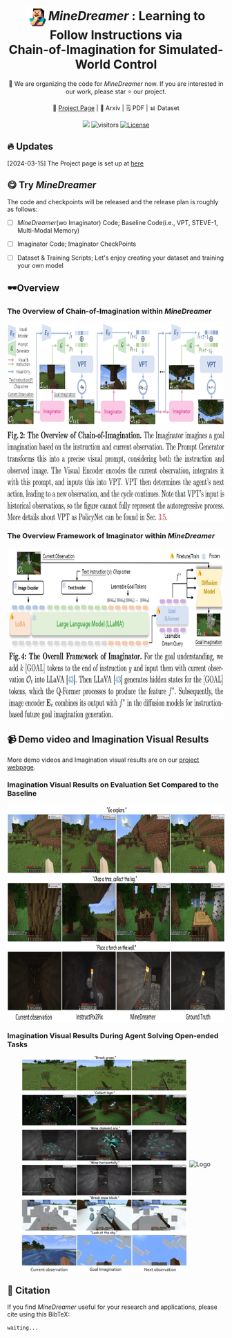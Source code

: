 

<div align="center">
<h1><img src="img/logo.png" alt="Logo" style="height:50px;vertical-align:middle"><i>MineDreamer</i> : Learning to Follow Instructions via </center> <br> <center>Chain-of-Imagination for Simulated-World Control </h1>

📢 We are organizing the code for *MineDreamer* now. If you are interested in our work, please star ⭐ our project.

🚧 [Project Page](https://sites.google.com/view/minedreamer) |  📖 Arxiv | 🗒️ PDF | 📊 Dataset


[<img src="https://img.shields.io/badge/Framework-PyTorch-red.svg"/>](https://pytorch.org/)
![visitors](https://visitor-badge.laobi.icu/badge?page_id=zhoues.MineDreamer&left_color=green&right_color=red)
[![License](https://img.shields.io/badge/License-Apache-green.svg "License")](https://www.apache.org/licenses/LICENSE-2.0)
</div>




## 🔥 Updates
[2024-03-15] The Project page is set up at [here](https://sites.google.com/view/minedreamer)



## 😋 Try *MineDreamer*
The code and checkpoints will be released  and the release plan is roughly as follows:

- [ ] *MineDreamer*(wo Imaginator) Code;  Baseline Code(i.e., VPT, STEVE-1, Multi-Modal Memory)
- [ ] Imaginator Code; Imaginator CheckPoints
- [ ] Dataset & Training Scripts; Let's enjoy creating your dataset and training your own model




## 🕶️Overview

### The Overview of Chain-of-Imagination within *MineDreamer*
<div align="center"> 
    <img src="img/pipeline_2.png" alt="Logo" style="height:460px;vertical-align:middle">
</div>


### The Overview Framework of Imaginator within *MineDreamer*
<div align="center"> 
    <img src="img/imaginator_2.jpg" alt="Logo" style="height:400px;vertical-align:middle">
</div>




## 📹 Demo video and Imagination Visual Results
More demo videos and Imagination visual results are on our [project webpage](https://sites.google.com/view/minedreamer).

### Imagination Visual Results on Evaluation Set Compared to the Baseline
<div align="center"> 
    <img src="img/evaluation.jpg" alt="Logo" style="height:500px;vertical-align:middle">
</div>

### Imagination Visual Results During Agent Solving Open-ended Tasks
<div align="center"> 
    <img src="img/inference_1.jpg" alt="Logo" style="height:500px;vertical-align:middle">
    <img src="img/inference_2.jpg" alt="Logo" style="height:500px;vertical-align:middle">
</div>





## 📑 Citation

If you find *MineDreamer* useful for your research and applications, please cite using this BibTeX:
```
waiting...
```
